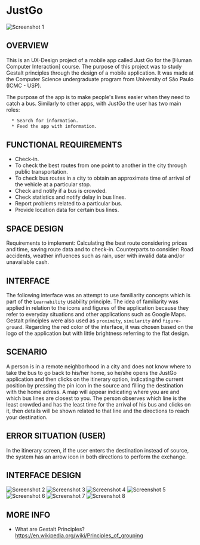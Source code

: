 # JustGo

![Screenshot 1](img/logo-justgo-2.png)

OVERVIEW
--------------------------------------------------
This is an UX-Design project of a mobile app called Just Go for the [Human Computer Interaction] course. The purpose of this project was to study Gestalt principles through the design of a mobile application.  It was made at the Computer Science undergraduate program from University of São Paulo (ICMC - USP).

The purpose of the app is to make people's lives easier when they need to catch a bus.
Similarly to other apps, with JustGo the user has two main roles:

```bash
  * Search for information.
  * Feed the app with information.
```

FUNCTIONAL REQUIREMENTS
--------------------------------------------------
 * Check-in.
 * To check the best routes from one point to another in the city through public transportation.
 * To check bus routes in a city to obtain an approximate time of arrival of the vehicle at a particular stop.
 * Check and notify if a bus is crowded.
 * Check statistics and notify delay in bus lines.
 * Report problems related to a particular bus.
 * Provide location data for certain bus lines.

SPACE DESIGN
--------------------------------------------------
Requirements to implement: Calculating the best route considering prices and time, saving route data and to check-in.
Counterparts to consider: Road accidents, weather influences such as rain, user with invalid data and/or unavailable cash.

INTERFACE
--------------------------------------------------
The following interface was an attempt to use familiarity concepts which is part of the `Learnability` usability principle. The idea of familiarity was applied in relation to the icons and figures of the application because they refer to everyday situations and other applications such as Google Maps. Gestalt principles were also used as `proximity`, `similarity` and `figure-ground`. Regarding the red color of the interface, it was chosen based on the logo of the application but with little brightness referring to the flat design.

SCENARIO
--------------------------------------------------
A person is in a remote neighborhood in a city and does not know where to take the bus to go back to his/her home, so he/she opens the JustGo application and then clicks on the itinerary option, indicating the current position by pressing the pin icon in the source and filling the destination with the home adress. A map will appear indicating where you are and which bus lines are closest to you. The person observes which line is the least crowded and has the least time for the arrival of his bus and clicks on it, then details will be shown related to that line and the directions to reach your destination.

ERROR SITUATION (USER)
--------------------------------------------------
In the itinerary screen, if the user enters the destination instead of source, the system has an arrow icon in both directions to perform the exchange.

INTERFACE DESIGN
--------------------------------------------------
![Screenshot 2](img/Tela%20Inicial.png)
![Screenshot 3](img/Tela%20Inicial%20-%20Primeiro%20Acesso.png)
![Screenshot 4](img/Menu.png)
![Screenshot 5](img/Reportar.png)
![Screenshot 6](img/Itinerário%20-%20Busca.png)
![Screenshot 7](img/Itinerário%20-%20Linhas.png)
![Screenshot 8](img/Itinerário%20-%20Detalhes%20da%20linha.png)

MORE INFO
--------------------------------------------------

* What are Gestalt Principles? <https://en.wikipedia.org/wiki/Principles_of_grouping>
